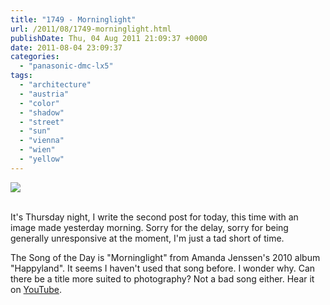 ```yaml
---
title: "1749 - Morninglight"
url: /2011/08/1749-morninglight.html
publishDate: Thu, 04 Aug 2011 21:09:37 +0000
date: 2011-08-04 23:09:37
categories: 
  - "panasonic-dmc-lx5"
tags: 
  - "architecture"
  - "austria"
  - "color"
  - "shadow"
  - "street"
  - "sun"
  - "vienna"
  - "wien"
  - "yellow"
---
```

<div class="container">
<div class="center"><a target="_blank" href="https://d25zfm9zpd7gm5.cloudfront.net/1200x1200/2011/20110803_075625_ps.jpg"><img src="https://d25zfm9zpd7gm5.cloudfront.net/0600x0600/2011/20110803_075625_ps.jpg" /></a></div>
</div>
<br />

It's Thursday night, I write the second post for today, this time with an image made yesterday morning. Sorry for the delay, sorry for being generally unresponsive at the moment, I'm just a tad short of time.

 The Song of the Day is "Morninglight" from Amanda Jenssen's 2010 album "Happyland". It seems I haven't used that song before. I wonder why. Can there be a title more suited to photography? Not a bad song either. Hear it on <a href="http://www.youtube.com/watch?v=NEFYoC3r1_k" target="_blank">YouTube</a>.
